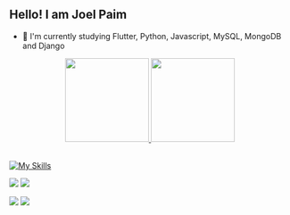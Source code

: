 ## Hello! I am Joel Paim

- 🌱 I'm currently studying Flutter, Python, Javascript, MySQL, MongoDB and Django


<div align="center">
  <a href="https://github.com/joellpaim">
  <img height="150em" src="https://github-readme-stats.vercel.app/api?username=joellpaim&show_icons=true&theme=dark&include_all_commits=true&count_private=true"/>
  <img height="150em" src="https://github-readme-stats.vercel.app/api/top-langs/?username=joellpaim&layout=compact&langs_count=7&theme=dark"/>
</div>
  
  <div style="display: inline_block"><br>    
    
  [![My Skills](https://skillicons.dev/icons?i=dart,flutter,python,flask,django,js,html,css,mysql,mongodb)](https://skillicons.dev)
    
<div> 
  
  <a href="https://www.youtube.com/channel/UCM-QUTGIqkcaZ2DcLMHcv_g" target="_blank"><img src="https://img.shields.io/badge/YouTube-FF0000?style=for-the-badge&logo=youtube&logoColor=white" target="_blank"></a>
  <a href="https://instagram.com/joellpaim" target="_blank"><img src="https://img.shields.io/badge/-Instagram-%23E4405F?style=for-the-badge&logo=instagram&logoColor=white" target="_blank"></a>
 <!---	<a href="https://www.twitch.tv/joellpaim" target="_blank"><img src="https://img.shields.io/badge/Twitch-9146FF?style=for-the-badge&logo=twitch&logoColor=white" target="_blank"></a> 
 <a href="https://discord.gg/pDbY76q8Qf" target="_blank"><img src="https://img.shields.io/badge/Discord-7289DA?style=for-the-badge&logo=discord&logoColor=white" target="_blank"></a> --->
  <a href = "mailto:opsttracer@gmail.com"><img src="https://img.shields.io/badge/-Gmail-%23333?style=for-the-badge&logo=gmail&logoColor=white" target="_blank"></a>
  <a href="https://www.linkedin.com/in/joellisboapaim" target="_blank"><img src="https://img.shields.io/badge/-LinkedIn-%230077B5?style=for-the-badge&logo=linkedin&logoColor=white" target="_blank"></a> 
 

 
</div>
<!---
joellpaim/joellpaim is a ✨ special ✨ repository because its `README.md` (this file) appears on your GitHub profile.
You can click the Preview link to take a look at your changes.
--->
